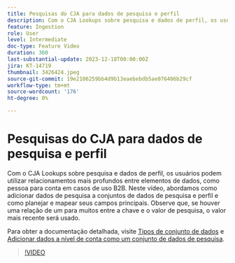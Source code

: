 ```yaml
---
title: Pesquisas do CJA para dados de pesquisa e perfil
description: Com o CJA Lookups sobre pesquisa e dados de perfil, os usuários podem utilizar relacionamentos mais profundos entre elementos de dados, como pessoa para conta em casos de uso B2B.  Neste vídeo, abordamos como adicionar dados de pesquisa a conjuntos de dados de pesquisa e perfil e como planejar e mapear seus campos principais.  Observe que, se houver uma relação de um para muitos entre a chave e o valor de pesquisa, o valor mais recente será usado.
feature: Ingestion
role: User
level: Intermediate
doc-type: Feature Video
duration: 360
last-substantial-update: 2023-12-18T00:00:00Z
jira: KT-14719
thumbnail: 3426424.jpeg
source-git-commit: 19e2106259bb4d9b13eaebebdb5ae076406b29cf
workflow-type: tm+mt
source-wordcount: '176'
ht-degree: 0%

---
```



# Pesquisas do CJA para dados de pesquisa e perfil

Com o CJA Lookups sobre pesquisa e dados de perfil, os usuários podem utilizar relacionamentos mais profundos entre elementos de dados, como pessoa para conta em casos de uso B2B.  Neste vídeo, abordamos como adicionar dados de pesquisa a conjuntos de dados de pesquisa e perfil e como planejar e mapear seus campos principais.  Observe que, se houver uma relação de um para muitos entre a chave e o valor de pesquisa, o valor mais recente será usado.

Para obter a documentação detalhada, visite [Tipos de conjunto de dados](https://experienceleague.adobe.com/docs/analytics-platform/using/cja-connections/create-connection.html?lang=en#dataset-types) e [Adicionar dados a nível de conta como um conjunto de dados de pesquisa](https://experienceleague.adobe.com/docs/analytics-platform/using/cja-usecases/b2b/b2b.html?lang=en).

>[!VIDEO](https://video.tv.adobe.com/v/3426424/?learn=on)
